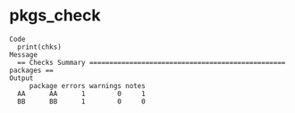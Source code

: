 # pkgs_check

    Code
      print(chks)
    Message
      == Checks Summary =================================================  packages ==
    Output
         package errors warnings notes
      AA      AA      1        0     1
      BB      BB      1        0     0

